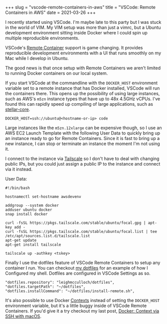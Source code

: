 +++
slug = "vscode-remote-containers-in-aws"
title = "VSCode: Remote Containers in AWS"
date = 2021-03-26
+++

I recently started using VSCode. I'm maybe late to this party but I was stuck
in the world of VIM. My VIM setup was more than just a vimrc, but a
Ubuntu development environment sitting inside Docker where I could spin up
multiple reproducible environments.

VSCode's [Remote Container] support is game changing. It provides
reproducible development environments with a UI that runs smoothly on my Mac
while I develop in Ubuntu.

The good news is that once setup with Remote Containers we aren't limited to
running Docker containers on our local system.

If you start VSCode at the commandline with the `DOCKER_HOST` environment
variable set to a remote instance that has Docker installed, VSCode will run
the containers there. This opens up the possibility of using large instances,
such as AWS's `m5zn` instance types that have up to 48x 4.5GHz vCPUs. I've
found this can rapidly speed up compiling of large applications, such as
[stellar-core].

```
DOCKER_HOST=ssh://ubuntu@<hostname-or-ip> code
```

Large instances like the `m5zn.12xlarge` can be expensive though, so I use an
AWS EC2 Launch Template with the following User Data to quickly bring up an
instance ready to go for Remote Containers. Since it is fast to bring up a
new instance, I can stop or terminate an instance the moment I'm not using
it.

I connect to the instance via [Tailscale] so I don't have to deal with
changing public IPs, but you could just assign a public IP to the instance
and connect via it instead.

User Data:
```
#!/bin/bash

hostnamectl set-hostname awsdevenv

addgroup --system docker
adduser ubuntu docker
snap install docker

curl -fsSL https://pkgs.tailscale.com/stable/ubuntu/focal.gpg | apt-key add -
curl -fsSL https://pkgs.tailscale.com/stable/ubuntu/focal.list | tee /etc/apt/sources.list.d/tailscale.list
apt-get update
apt-get install tailscale

tailscale up -authkey <tskey>
```

Finally I use the dotfiles feature of VSCode Remote Containers to setup any
container I run. You can checkout [my dotfiles] for an example of how I
Configured my shell. Dotfiles are configured in VSCode Settings as so.

```
"dotfiles.repository": "leighmcculloch/dotfiles",
"dotfiles.targetPath": "~/dotfiles",
"dotfiles.installCommand": "~/dotfiles/install-remote.sh",
```

It's also possible to use Docker [Contexts] instead of setting the
`DOCKER_HOST` environment variable, but it's a little buggy inside of VSCode
Remote Containers. If you'd give it a try checkout my last post, [Docker:
Context via SSH with macOS].

[Docker: Context via SSH with macOS]: https://leighmcculloch.com/posts/docker-context-via-ssh-with-macos/
[Remote Container]: https://code.visualstudio.com/docs/remote/containers
[Contexts]: https://docs.docker.com/engine/context/working-with-contexts/
[Tailscale]: https://tailscale.com
[stellar-core]: https://github.com/stellar/stellar-core
[my dotfiles]: https://github.com/leighmcculloch/dotfiles
